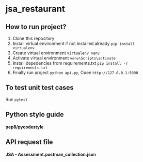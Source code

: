 # jsa_restaurant

## How to run project?

1. Clone this repository
2. Install virtual environment if not installed already `pip install virtualenv`
3. Create virtual environment `virtualenv venv`
4. Activate virtual environment `venv\Scripts\activate`
5. Install depedencies from requirements.txt `pip install -r requirements.txt`
6. Finally run project `python api.py`, Open `http://127.0.0.1:5000`


## To test unit test cases

Run `pytest`

## Python style guide

#### pep8/pycodestyle


## API request file
#### JSA - Assessment.postman_collection.json